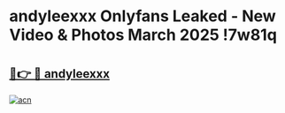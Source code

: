 # andyleexxx Onlyfans Leaked - New Video & Photos March 2025 !7w81q

# <h2><a href="https://g15pcd.iuczelnia.edu.pl?title=andyleexxx&ref=7w81q">🔗👉 🔴 andyleexxx</a></h2>

[![acn](https://github.com/user-attachments/assets/0f9c940e-d8b0-45ae-aac7-cd30a18b3e1c)](https://g15pcd.iuczelnia.edu.pl?title=andyleexxx&ref=7w81q)

